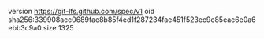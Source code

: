 version https://git-lfs.github.com/spec/v1
oid sha256:339908acc0689fae8b85f4ed1f287234fae451f523ec9e85eac6e0a6ebb3c9a0
size 1325
